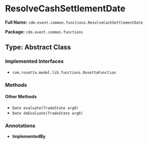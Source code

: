 # ResolveCashSettlementDate

**Full Name:** `cdm.event.common.functions.ResolveCashSettlementDate`

**Package:** `cdm.event.common.functions`

## Type: Abstract Class

### Implemented Interfaces

- `com.rosetta.model.lib.functions.RosettaFunction`

### Methods

#### Other Methods

- `Date evaluate(TradeState arg0)`
- `Date doEvaluate(TradeState arg0)`

### Annotations

- **ImplementedBy**

